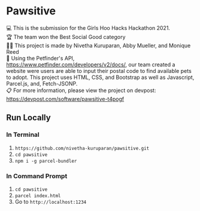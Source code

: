 # Pawsitive

💻 This is the submission for the Girls Hoo Hacks Hackathon 2021. <br />
🏆 The team won the Best Social Good category <br />
👩‍💻 This project is made by Nivetha Kuruparan, Abby Mueller, and Monique Reed <br />
📄 Using the Petfinder's API, https://www.petfinder.com/developers/v2/docs/, our team created a website were users are able to input their
   postal code to find available pets to adopt. This project uses HTML, CSS, and Bootstrap as well as Javascript, Parcel.js, and, Fetch-JSONP. <br/>
📋 For more information, please view the project on devpost: https://devpost.com/software/pawsitive-t4pogf <br />

## Run Locally

### In Terminal
1. `https://github.com/nivetha-kuruparan/pawsitive.git`
2. `cd pawsitive`
3. `npm i -g parcel-bundler`

### In Command Prompt
1. `cd pawsitive`
2. `parcel index.html`
3. Go to `http://localhost:1234`
